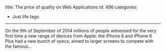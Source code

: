 title: The price of quality on Web Applications
id: 496
categories:
  - Just life
tags:
---

On the 9th of September of 2014 millions of people witnessed for the very first time a new range of devices from Apple: the iPhone 6 and iPhone 6 Plus had a new bunch of specs, aimed to larger screens to compete with the famous...